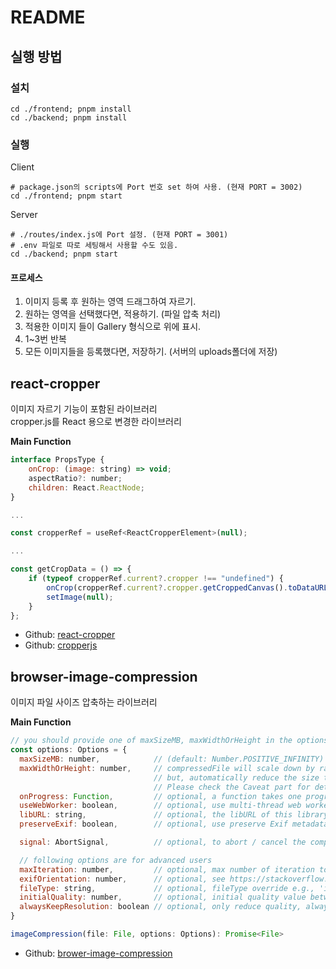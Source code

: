 # README #

## 실행 방법
### 설치
```shell
cd ./frontend; pnpm install
cd ./backend; pnpm install
```
### 실행
Client
```shell
# package.json의 scripts에 Port 번호 set 하여 사용. (현재 PORT = 3002)
cd ./frontend; pnpm start
```
Server
```shell
# ./routes/index.js에 Port 설정. (현재 PORT = 3001)
# .env 파일로 따로 세팅해서 사용할 수도 있음.
cd ./backend; pnpm start
```
#### 프로세스
1. 이미지 등록 후 원하는 영역 드래그하여 자르기.
2. 원하는 영역을 선택했다면, 적용하기. (파일 압축 처리) 
3. 적용한 이미지 들이 Gallery 형식으로 위에 표시.
4. 1~3번 반복
5. 모든 이미지들을 등록했다면, 저장하기. (서버의 uploads폴더에 저장)


## react-cropper
이미지 자르기 기능이 포함된 라이브러리 <br/>
cropper.js를 React 용으로 변경한 라이브러리 <br/>

**Main Function**
```javascript
interface PropsType {
    onCrop: (image: string) => void;
    aspectRatio?: number;
    children: React.ReactNode;
}

...

const cropperRef = useRef<ReactCropperElement>(null);

...

const getCropData = () => {
    if (typeof cropperRef.current?.cropper !== "undefined") {
        onCrop(cropperRef.current?.cropper.getCroppedCanvas().toDataURL());
        setImage(null);
    }
};
```


* Github: [react-cropper](https://github.com/react-cropper/react-cropper)
* Github: [cropperjs](https://github.com/fengyuanchen/cropperjs/tree/main)

## browser-image-compression
이미지 파일 사이즈 압축하는 라이브러리

**Main Function**
```javascript
// you should provide one of maxSizeMB, maxWidthOrHeight in the options
const options: Options = { 
  maxSizeMB: number,            // (default: Number.POSITIVE_INFINITY)
  maxWidthOrHeight: number,     // compressedFile will scale down by ratio to a point that width or height is smaller than maxWidthOrHeight (default: undefined)
                                // but, automatically reduce the size to smaller than the maximum Canvas size supported by each browser.
                                // Please check the Caveat part for details.
  onProgress: Function,         // optional, a function takes one progress argument (percentage from 0 to 100) 
  useWebWorker: boolean,        // optional, use multi-thread web worker, fallback to run in main-thread (default: true)
  libURL: string,               // optional, the libURL of this library for importing script in Web Worker (default: https://cdn.jsdelivr.net/npm/browser-image-compression/dist/browser-image-compression.js)
  preserveExif: boolean,        // optional, use preserve Exif metadata for JPEG image e.g., Camera model, Focal length, etc (default: false)

  signal: AbortSignal,          // optional, to abort / cancel the compression

  // following options are for advanced users
  maxIteration: number,         // optional, max number of iteration to compress the image (default: 10)
  exifOrientation: number,      // optional, see https://stackoverflow.com/a/32490603/10395024
  fileType: string,             // optional, fileType override e.g., 'image/jpeg', 'image/png' (default: file.type)
  initialQuality: number,       // optional, initial quality value between 0 and 1 (default: 1)
  alwaysKeepResolution: boolean // optional, only reduce quality, always keep width and height (default: false)
}

imageCompression(file: File, options: Options): Promise<File>
```

* Github: [brower-image-compression](https://github.com/Donaldcwl/browser-image-compression)